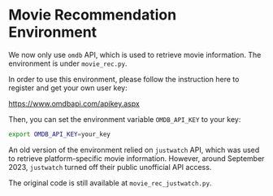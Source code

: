 # Movie Recommendation Environment

We now only use `omdb` API, which is used to retrieve movie information.
The environment is under `movie_rec.py`.

In order to use this environment, please follow the instruction here to register and get your own user key:

https://www.omdbapi.com/apikey.aspx

Then, you can set the environment variable `OMDB_API_KEY` to your key:
```bash
export OMDB_API_KEY=your_key
```

An old version of the environment relied on `justwatch` API, which was used to retrieve platform-specific movie information.
However, around September 2023, `justwatch` turned off their public unofficial API access.

The original code is still available at `movie_rec_justwatch.py`.
